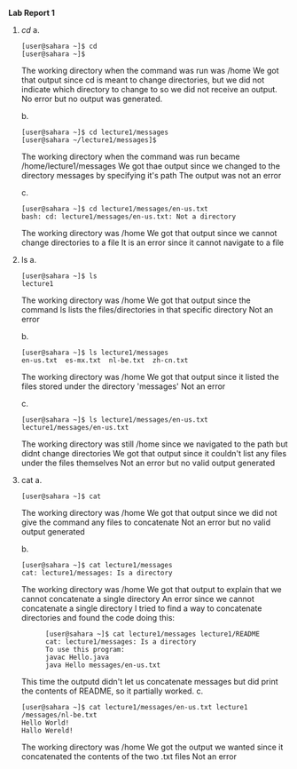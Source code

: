 **Lab Report 1**
1. *cd*
   a.
   ~~~
   [user@sahara ~]$ cd
   [user@sahara ~]$ 
   ~~~
   The working directory when the command was run was /home
   We got that output since cd is meant to change directories, but we did not indicate which directory to change to so we did not receive an output.
   No error but no output was generated.
   
   b.
   ~~~
   [user@sahara ~]$ cd lecture1/messages
   [user@sahara ~/lecture1/messages]$ 
   ~~~
   The working directory when the command was run became /home/lecture1/messages
   We got thae output since we changed to the directory messages by specifying it's path
   The output was not an error

   c.
   ~~~
   [user@sahara ~]$ cd lecture1/messages/en-us.txt
   bash: cd: lecture1/messages/en-us.txt: Not a directory
   ~~~
   The working directory was /home
   We got that output since we cannot change directories to a file
   It is an error since it cannot navigate to a file


2. ls
   a.
   ~~~
   [user@sahara ~]$ ls
   lecture1
   ~~~
   The working directory was /home
   We got that output since the command ls lists the files/directories in that specific directory
   Not an error
   
   b.
   ~~~
   [user@sahara ~]$ ls lecture1/messages
   en-us.txt  es-mx.txt  nl-be.txt  zh-cn.txt
   ~~~
   The working directory was /home
   We got that output since it listed the files stored under the directory 'messages'
   Not an error
   
   c.
   ~~~
   [user@sahara ~]$ ls lecture1/messages/en-us.txt
   lecture1/messages/en-us.txt
   ~~~
   The working directory was still /home since we navigated to the path but didnt change directories
   We got that output since it couldn't list any files under the files themselves
   Not an error but no valid output generated


3. cat
   a.
   ~~~
   [user@sahara ~]$ cat
   
   ~~~
   The working directory was /home
   We got that output since we did not give the command any files to concatenate
   Not an error but no valid output generated

   b.
   ~~~
   [user@sahara ~]$ cat lecture1/messages
   cat: lecture1/messages: Is a directory
   ~~~
   The working directory was /home
   We got that output to explain that we cannot concatenate a single directory
   An error since we cannot concatenate a single directory
      I tried to find a way to concatenate directories and found the code doing this:
   ~~~
         [user@sahara ~]$ cat lecture1/messages lecture1/README
         cat: lecture1/messages: Is a directory
         To use this program:
         javac Hello.java
         java Hello messages/en-us.txt
   ~~~
      This time the outputd didn't let us concatenate messages but did print the contents of README, so it partially worked.
   c.
   ~~~
   [user@sahara ~]$ cat lecture1/messages/en-us.txt lecture1
   /messages/nl-be.txt
   Hello World!
   Hallo Wereld!
   ~~~
   The working directory was /home
   We got the output we wanted since it concatenated the contents of the two .txt files
   Not an error
